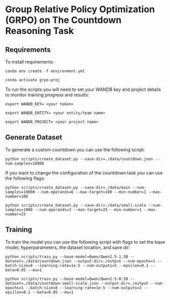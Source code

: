 # Group Relative Policy Optimization (GRPO) on The Countdown Reasoning Task

## Requirements

To install requirements:

```setup env
conda env create -f environment.yml

conda activate grpo-proj
```

To run the scripts you will need to set your WANDB key and project details to monitor training progress and results:

```setup tokens
export WANDB_KEY= <your token>

export WANDB_ENTITY= <your entity/team name>

export WANDB_PROJECT= <your project name>
```

## Generate Dataset

To generate a custom countdown you can use the following script:

```dataset script
python scripts/create_dataset.py --save-dir=./data/countdown.json --num-samples=10000
```

If you want to change the configuration of the countdown task you can use the following flags:

```dataset script flags
python scripts/create_dataset.py --save-dir=./data/main --num-samples=10000 --num-operands=6 --max-target=100 --min-number=1 --max-number=100

python scripts/create_dataset.py --save-dir=./data/small-scale --num-samples=1000 --num-operands=3 --max-target=25 --min-number=1 --max-number=25
```

## Training

To train the model you can use the following script with flags to set the base model, hyperparameters, the dataset location, and save dir:

```train script
python scripts/train.py --base-model=Qwen/Qwen2.5-1.5B --dataset=./data/countdown.json --output-dir=./output --num-epochs=1 --batch-size=8 --learning-rate=1e-5 --num-outputs=5 --epsilon=0.1 --beta=0.05 --mu=1

python scripts/train.py --base-model=Qwen/Qwen2.5-0.5B --dataset=./data/countdown-small-scale.json --output-dir=./output --num-epochs=1 --batch-size=8 --learning-rate=1e-5 --num-outputs=3 --epsilon=0.1 --beta=0.05 --mu=1
```
